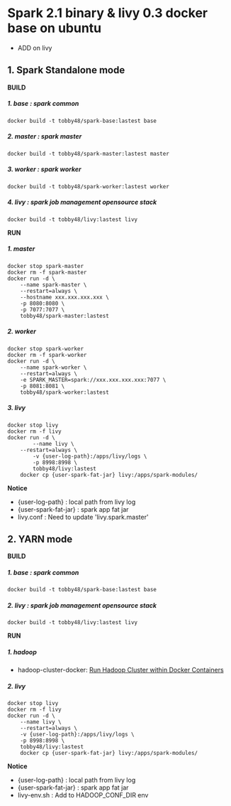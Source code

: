 # Spark 2.1 binary & livy 0.3 docker base on ubuntu
- ADD on livy

## 1. Spark Standalone mode

**BUILD**
##### 1. base : spark common
```
docker build -t tobby48/spark-base:lastest base
```
##### 2. master : spark master
```
docker build -t tobby48/spark-master:lastest master
```
##### 3. worker : spark worker
```
docker build -t tobby48/spark-worker:lastest worker
```
##### 4. livy : spark job management opensource stack
```
docker build -t tobby48/livy:lastest livy
```

**RUN**
##### 1. master
```
docker stop spark-master
docker rm -f spark-master
docker run -d \
	--name spark-master \
	--restart=always \
	--hostname xxx.xxx.xxx.xxx \
	-p 8080:8080 \
	-p 7077:7077 \
	tobby48/spark-master:lastest
```
##### 2. worker
```
docker stop spark-worker
docker rm -f spark-worker
docker run -d \
	--name spark-worker \
	--restart=always \
	-e SPARK_MASTER=spark://xxx.xxx.xxx.xxx:7077 \
	-p 8081:8081 \
	tobby48/spark-worker:lastest
```
##### 3. livy
```
docker stop livy
docker rm -f livy
docker run -d \
        --name livy \
	--restart=always \
        -v {user-log-path}:/apps/livy/logs \
        -p 8998:8998 \
        tobby48/livy:lastest
	docker cp {user-spark-fat-jar} livy:/apps/spark-modules/
```

**Notice**
- {user-log-path} : local path from livy log
- {user-spark-fat-jar} : spark app fat jar
- livy.conf : Need to update 'livy.spark.master'



## 2. YARN mode

**BUILD**
##### 1. base : spark common
```
docker build -t tobby48/spark-base:lastest base
```
##### 2. livy : spark job management opensource stack
```
docker build -t tobby48/livy:lastest livy
```

**RUN**
##### 1. hadoop
- hadoop-cluster-docker: [Run Hadoop Cluster within Docker Containers](https://github.com/kiwenlau/hadoop-cluster-docker)
##### 2. livy
```
docker stop livy 
docker rm -f livy 
docker run -d \
	--name livy \
	--restart=always \
	-v {user-log-path}:/apps/livy/logs \
	-p 8998:8998 \
	tobby48/livy:lastest
	docker cp {user-spark-fat-jar} livy:/apps/spark-modules/	
```

**Notice**
- {user-log-path} : local path from livy log
- {user-spark-fat-jar} : spark app fat jar
- livy-env.sh : Add to HADOOP_CONF_DIR env
